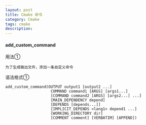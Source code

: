 ```yaml
---
layout: post
title: Cmake 命令
category: Cmake
tags: cmake
description:
---
```


#### add_custom_command

用法①

    为了生成输出文件，添加一条自定义命令

语法格式①

    add_custom_command(OUTPUT output1 [output2 ...]
                        COMMAND command1 [ARGS] [args1...]
                        [COMMAND command2 [ARGS] [args2...] ...]
                        [MAIN_DEPENDENCY depend]
                        [DEPENDS [depends...]]
                        [IMPLICIT_DEPENDS <lang1> depend1 ...]
                        [WORKING_DIRECTORY dir]
                        [COMMENT comment] [VERBATIM] [APPEND])
